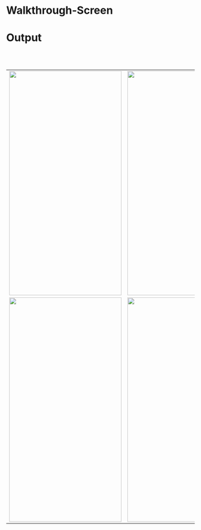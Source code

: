 # Walkthrough-Screen

# Output

<table>
<tr>
<td><img src="https://user-images.githubusercontent.com/89185976/130318625-09a658a9-11bc-403d-b723-5fcf0379e3d3.jpeg" height="600" width="300"></td>
<td><img src="https://user-images.githubusercontent.com/89185976/130318672-29981d56-fec7-493a-902b-7eafbae05e44.jpeg" height="600" width="300"></td>
 <td><img src="https://user-images.githubusercontent.com/89185976/130318679-d387cd00-d1de-4bb5-8292-7620dd86af81.jpeg" height="600" width="300"></td>
</tr>
 


<tr> <br/><br/>
<td><img src="https://user-images.githubusercontent.com/89185976/130318682-61d7862c-2b92-4ae3-9277-afebccd0318a.jpeg" height="600" width="300"></td>
 <td> <img src="https://user-images.githubusercontent.com/89185976/130318683-1998f448-10ac-4f51-9b87-cb2fa121a939.jpeg" height="600" width="300"></td>
</tr>
   
  </table>
